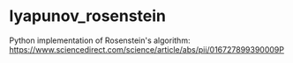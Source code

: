 # lyapunov_rosenstein

Python implementation of Rosenstein's algorithm: https://www.sciencedirect.com/science/article/abs/pii/016727899390009P
